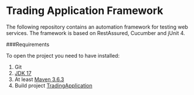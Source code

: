 # Trading Application Framework

The following repository contains an automation framework for testing web services. 
The framework is based on RestAssured, Cucumber and jUnit 4.

###Requirements 

To open the project you need to have installed: 
1. Git 
2. [JDK 17](https://www.oracle.com/java/technologies/downloads/#JDK17)
3. At least [Maven 3.6.3](https://maven.apache.org/download.cgi)
4. Build project  [TradingApplication](https://github.com/aldialimucaj/code-challenge)

